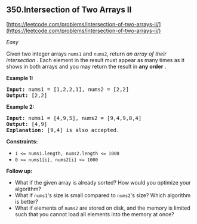 ## 350.Intersection of Two Arrays II

[https://leetcode.com/problems/intersection-of-two-arrays-ii/](https://leetcode.com/problems/intersection-of-two-arrays-ii/)

*Easy*

Given two integer arrays `nums1` and `nums2`, return *an array of their intersection* . Each element in the result must appear as many times as it shows in both arrays and you may return the result in **any order** .

**Example 1:**

<pre><strong>Input:</strong> nums1 = [1,2,2,1], nums2 = [2,2]
<strong>Output:</strong> [2,2]
</pre>

**Example 2:**

<pre><strong>Input:</strong> nums1 = [4,9,5], nums2 = [9,4,9,8,4]
<strong>Output:</strong> [4,9]
<strong>Explanation:</strong> [9,4] is also accepted.
</pre>

**Constraints:**

* `1 <= nums1.length, nums2.length <= 1000`
* `0 <= nums1[i], nums2[i] <= 1000`

**Follow up:**

* What if the given array is already sorted? How would you optimize your algorithm?
* What if `nums1`'s size is small compared to `nums2`'s size? Which algorithm is better?
* What if elements of `nums2` are stored on disk, and the memory is limited such that you cannot load all elements into the memory at once?
